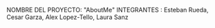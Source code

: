 NOMBRE DEL PROYECTO: "AboutMe"
INTEGRANTES : Esteban Rueda, Cesar Garza, Alex Lopez-Tello, Laura Sanz 
